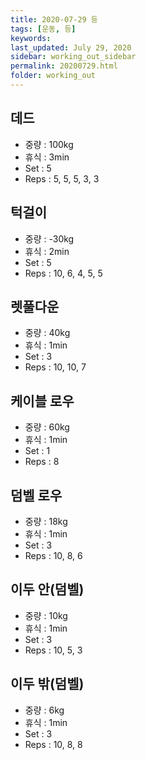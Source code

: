 ```yaml
---
title: 2020-07-29 등
tags: [운동, 등]
keywords: 
last_updated: July 29, 2020
sidebar: working_out_sidebar
permalink: 20200729.html
folder: working_out
---
```


## 데드

- 중량 : 100kg
- 휴식 : 3min
- Set : 5
- Reps : 5, 5, 5, 3, 3

## 턱걸이

- 중량 : -30kg
- 휴식 : 2min
- Set : 5
- Reps : 10, 6, 4, 5, 5

## 렛풀다운

- 중량 : 40kg
- 휴식 : 1min
- Set : 3
- Reps : 10, 10, 7

## 케이블 로우

- 중량 : 60kg
- 휴식 : 1min
- Set : 1
- Reps : 8

## 덤벨 로우

- 중량 : 18kg
- 휴식 : 1min
- Set : 3
- Reps : 10, 8, 6

## 이두 안(덤벨)

- 중량 : 10kg
- 휴식 : 1min
- Set : 3
- Reps : 10, 5, 3

## 이두 밖(덤벨)

- 중량 : 6kg
- 휴식 : 1min
- Set : 3
- Reps : 10, 8, 8